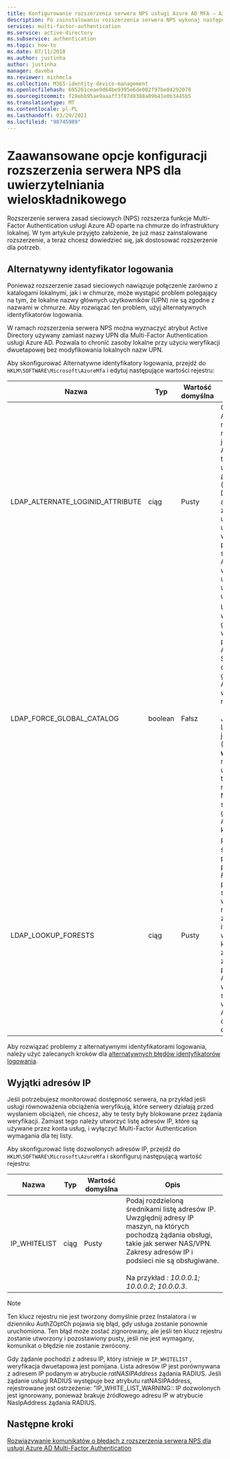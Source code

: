 ```yaml
---
title: Konfigurowanie rozszerzenia serwera NPS usługi Azure AD MFA — Azure Active Directory
description: Po zainstalowaniu rozszerzenia serwera NPS wykonaj następujące kroki, aby uzyskać konfigurację zaawansowaną, taką jak dozwolone listy adresów IP i zamiana nazwy UPN.
services: multi-factor-authentication
ms.service: active-directory
ms.subservice: authentication
ms.topic: how-to
ms.date: 07/11/2018
ms.author: justinha
author: justinha
manager: daveba
ms.reviewer: michmcla
ms.collection: M365-identity-device-management
ms.openlocfilehash: 695261ceae9d64be9395e6de082f97be04292078
ms.sourcegitcommit: f28ebb95ae9aaaff3f87d8388a09b41e0b3445b5
ms.translationtype: MT
ms.contentlocale: pl-PL
ms.lasthandoff: 03/29/2021
ms.locfileid: "98745989"
---
```

# <a name="advanced-configuration-options-for-the-nps-extension-for-multi-factor-authentication"></a>Zaawansowane opcje konfiguracji rozszerzenia serwera NPS dla uwierzytelniania wieloskładnikowego

Rozszerzenie serwera zasad sieciowych (NPS) rozszerza funkcje Multi-Factor Authentication usługi Azure AD oparte na chmurze do infrastruktury lokalnej. W tym artykule przyjęto założenie, że już masz zainstalowane rozszerzenie, a teraz chcesz dowiedzieć się, jak dostosować rozszerzenie dla potrzeb.

## <a name="alternate-login-id"></a>Alternatywny identyfikator logowania

Ponieważ rozszerzenie zasad sieciowych nawiązuje połączenie zarówno z katalogami lokalnymi, jak i w chmurze, może wystąpić problem polegający na tym, że lokalne nazwy głównych użytkowników (UPN) nie są zgodne z nazwami w chmurze. Aby rozwiązać ten problem, użyj alternatywnych identyfikatorów logowania. 

W ramach rozszerzenia serwera NPS można wyznaczyć atrybut Active Directory używany zamiast nazwy UPN dla Multi-Factor Authentication usługi Azure AD. Pozwala to chronić zasoby lokalne przy użyciu weryfikacji dwuetapowej bez modyfikowania lokalnych nazw UPN. 

Aby skonfigurować Alternatywne identyfikatory logowania, przejdź do `HKLM\SOFTWARE\Microsoft\AzureMfa` i edytuj następujące wartości rejestru:

| Nazwa | Typ | Wartość domyślna | Opis |
| ---- | ---- | ------------- | ----------- |
| LDAP_ALTERNATE_LOGINID_ATTRIBUTE | ciąg | Pusty | Określ nazwę atrybutu Active Directory, który ma być używany zamiast nazwy UPN. Ten atrybut jest używany jako atrybut AlternateLoginId. Jeśli dla tej wartości rejestru jest ustawiony [prawidłowy atrybut Active Directory](/windows/win32/adschema/attributes-all) (na przykład mail lub DisplayName), wartość atrybutu jest używana zamiast nazwy UPN użytkownika w celu uwierzytelnienia. Jeśli ta wartość rejestru jest pusta lub nie została skonfigurowana, AlternateLoginId jest wyłączona, a nazwa UPN użytkownika jest używana do uwierzytelniania. |
| LDAP_FORCE_GLOBAL_CATALOG | boolean | Fałsz | Użyj tej flagi, aby wymusić użycie wykazu globalnego na potrzeby wyszukiwania LDAP podczas wyszukiwania AlternateLoginId. Skonfiguruj kontroler domeny jako wykaz globalny, Dodaj atrybut AlternateLoginId do wykazu globalnego, a następnie Włącz tę flagę. <br><br> Jeśli LDAP_LOOKUP_FORESTS jest skonfigurowany (Niepuste), **Ta flaga jest wymuszana jako true**, niezależnie od wartości ustawienia rejestru. W takim przypadku rozszerzenie serwera NPS wymaga skonfigurowania wykazu globalnego z atrybutem AlternateLoginId dla każdego lasu. |
| LDAP_LOOKUP_FORESTS | ciąg | Pusty | Podaj rozdzieloną średnikami listę lasów do przeszukania. Na przykład *contoso. com; Foobar. com*. W przypadku skonfigurowania tej wartości rejestru rozszerzenie serwera zasad sieciowych iteracyjnie przeszukuje wszystkie lasy w kolejności, w której zostały wymienione, i zwraca pierwszą pomyślną wartość AlternateLoginId. Jeśli ta wartość rejestru nie jest skonfigurowana, wyszukiwanie AlternateLoginId jest ograniczone do bieżącej domeny.|

Aby rozwiązać problemy z alternatywnymi identyfikatorami logowania, należy użyć zalecanych kroków dla [alternatywnych błędów identyfikatorów logowania](howto-mfa-nps-extension-errors.md#alternate-login-id-errors).

## <a name="ip-exceptions"></a>Wyjątki adresów IP

Jeśli potrzebujesz monitorować dostępność serwera, na przykład jeśli usługi równoważenia obciążenia weryfikują, które serwery działają przed wysłaniem obciążeń, nie chcesz, aby te testy były blokowane przez żądania weryfikacji. Zamiast tego należy utworzyć listę adresów IP, które są używane przez konta usług, i wyłączyć Multi-Factor Authentication wymagania dla tej listy.

Aby skonfigurować listę dozwolonych adresów IP, przejdź do `HKLM\SOFTWARE\Microsoft\AzureMfa` i skonfiguruj następującą wartość rejestru:

| Nazwa | Typ | Wartość domyślna | Opis |
| ---- | ---- | ------------- | ----------- |
| IP_WHITELIST | ciąg | Pusty | Podaj rozdzieloną średnikami listę adresów IP. Uwzględnij adresy IP maszyn, na których pochodzą żądania obsługi, takie jak serwer NAS/VPN. Zakresy adresów IP i podsieci nie są obsługiwane. <br><br> Na przykład *: 10.0.0.1; 10.0.0.2; 10.0.0.3*.

> [!NOTE]
> Ten klucz rejestru nie jest tworzony domyślnie przez Instalatora i w dzienniku AuthZOptCh pojawia się błąd, gdy usługa zostanie ponownie uruchomiona. Ten błąd może zostać zignorowany, ale jeśli ten klucz rejestru zostanie utworzony i pozostawiony pusty, jeśli nie jest wymagany, komunikat o błędzie nie zostanie zwrócony.

Gdy żądanie pochodzi z adresu IP, który istnieje w `IP_WHITELIST` , weryfikacja dwuetapowa jest pomijana. Lista adresów IP jest porównywana z adresem IP podanym w atrybucie *ratNASIPAddress* żądania RADIUS. Jeśli żądanie usługi RADIUS występuje bez atrybutu ratNASIPAddress, rejestrowane jest ostrzeżenie: "IP_WHITE_LIST_WARNING:: IP dozwolonych jest ignorowany, ponieważ brakuje źródłowego adresu IP w atrybucie NasIpAddress żądania RADIUS.

## <a name="next-steps"></a>Następne kroki

[Rozwiązywanie komunikatów o błędach z rozszerzenia serwera NPS dla usługi Azure AD Multi-Factor Authentication](howto-mfa-nps-extension-errors.md)